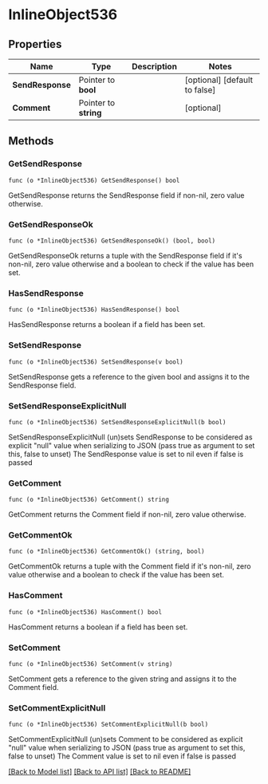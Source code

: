 # InlineObject536

## Properties

Name | Type | Description | Notes
------------ | ------------- | ------------- | -------------
**SendResponse** | Pointer to **bool** |  | [optional] [default to false]
**Comment** | Pointer to **string** |  | [optional] 

## Methods

### GetSendResponse

`func (o *InlineObject536) GetSendResponse() bool`

GetSendResponse returns the SendResponse field if non-nil, zero value otherwise.

### GetSendResponseOk

`func (o *InlineObject536) GetSendResponseOk() (bool, bool)`

GetSendResponseOk returns a tuple with the SendResponse field if it's non-nil, zero value otherwise
and a boolean to check if the value has been set.

### HasSendResponse

`func (o *InlineObject536) HasSendResponse() bool`

HasSendResponse returns a boolean if a field has been set.

### SetSendResponse

`func (o *InlineObject536) SetSendResponse(v bool)`

SetSendResponse gets a reference to the given bool and assigns it to the SendResponse field.

### SetSendResponseExplicitNull

`func (o *InlineObject536) SetSendResponseExplicitNull(b bool)`

SetSendResponseExplicitNull (un)sets SendResponse to be considered as explicit "null" value
when serializing to JSON (pass true as argument to set this, false to unset)
The SendResponse value is set to nil even if false is passed
### GetComment

`func (o *InlineObject536) GetComment() string`

GetComment returns the Comment field if non-nil, zero value otherwise.

### GetCommentOk

`func (o *InlineObject536) GetCommentOk() (string, bool)`

GetCommentOk returns a tuple with the Comment field if it's non-nil, zero value otherwise
and a boolean to check if the value has been set.

### HasComment

`func (o *InlineObject536) HasComment() bool`

HasComment returns a boolean if a field has been set.

### SetComment

`func (o *InlineObject536) SetComment(v string)`

SetComment gets a reference to the given string and assigns it to the Comment field.

### SetCommentExplicitNull

`func (o *InlineObject536) SetCommentExplicitNull(b bool)`

SetCommentExplicitNull (un)sets Comment to be considered as explicit "null" value
when serializing to JSON (pass true as argument to set this, false to unset)
The Comment value is set to nil even if false is passed

[[Back to Model list]](../README.md#documentation-for-models) [[Back to API list]](../README.md#documentation-for-api-endpoints) [[Back to README]](../README.md)


